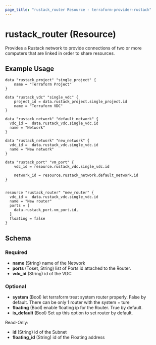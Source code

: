 ```yaml
---
page_title: "rustack_router Resource - terraform-provider-rustack"
---
```

# rustack_router (Resource)

Provides a Rustack network to provide connections of two or more computers that are linked in order to share resources.

## Example Usage

```hcl
data "rustack_project" "single_project" {
    name = "Terraform Project"
}

data "rustack_vdc" "single_vdc" {
    project_id = data.rustack_project.single_project.id
    name = "Terraform VDC"
}

data "rustack_network" "default_network" {
  vdc_id =  data.rustack_vdc.single_vdc.id
  name = "Network"
}

data "rustack_network" "new_network" {
  vdc_id =  data.rustack_vdc.single_vdc.id
  name = "New network"
}

data "rustack_port" "vm_port" {
    vdc_id = resource.rustack_vdc.single_vdc.id

    network_id = resource.rustack_network.default_network.id
}


resource "rustack_router" "new_router" {
  vdc_id =  data.rustack_vdc.single_vdc.id
  name = "New router"
  ports = [
    data.rustack_port.vm_port.id,
  ]
  floating = false
}

```

## Schema

### Required

- **name** (String) name of the Network
- **ports** (Toset, String) list of Ports id attached to the Router.
- **vdc_id** (String) id of the VDC

### Optional

- **system** (Bool) let terraform treat system router properly. False by default. There can be only 1 router with the system = ture
- **floating** (Bool) enable floating ip for the Router. True by default.
- **is_default** (Bool) Set up this option to set router by default.

Read-Only:

- **id** (String) id of the Subnet
- **floating_id** (String) id of the Floating address

